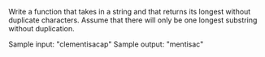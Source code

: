 Write a function that takes in a string and that returns its longest without duplicate characters. Assume that there will only be one longest substring without duplication.

Sample input: "clementisacap"
Sample output: "mentisac"
